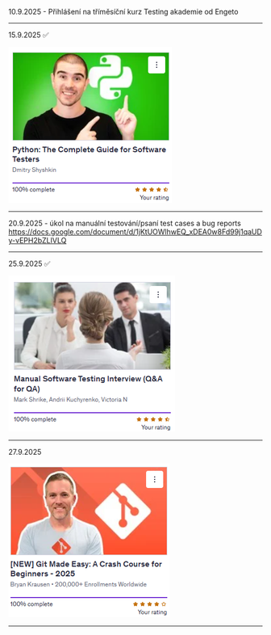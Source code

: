 
10.9.2025 - Přihlášení na tříměsíční  kurz Testing akademie od Engeto

---

15.9.2025 ✅

![Screenshot](pics/4.png)

---
20.9.2025 - úkol na manuální testování/psaní test cases a bug reports
https://docs.google.com/document/d/1jKtUOWlhwEQ_xDEA0w8Fd99j1qaUDy-vEPH2bZLIVLQ

---
25.9.2025 ✅

![Screenshot](pics/5.png)

---
27.9.2025

![Screenshot](pics/7.png)

---